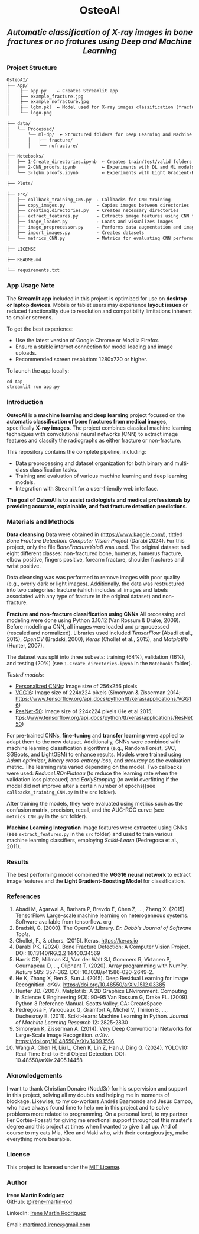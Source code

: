 # <div align="center"> **OsteoAI** </div> 
## <div align="center"> *Automatic classification of X-ray images in bone fractures or no fratures using Deep and Machine Learning* </div> 

### **Project Structure**

``` markdown
OsteoAI/
├── App/
│    ├── app.py    ← Creates Streamlit app
│    ├── example_fracture.jpg
│    ├── example_nofracture.jpg
│    ├── lgbm.pkl  ← Model used for X-ray images classification (fracture vs non-fracture)
│    └── logo.png

├── data/
│   └── Processed/
│       └── ml-dp/  ← Structured folders for Deep Learning and Machine Learning models
│       │   ├── fracture/
│       │   └── nofracture/

├── Notebooks/
│   ├── 1-Create_directories.ipynb  ← Creates train/test/valid folders inside /ml-dp/
│   ├── 2-CNN_proofs.ipynb          ← Experiments with DL and ML models
│   └── 3-lgbm.proofs.ipynb         ← Experiments with Light Gradient-Boosting Model

├── Plots/

├── src/
│   ├── callback_training_CNN.py  ← Callbacks for CNN training
│   ├── copy_images.py            ← Copies images between directories
│   ├── creating.directories.py   ← Creates necessary directories
│   ├── extract_features.py       ← Extracts image features using CNN for ML model training
│   ├── image_loader.py           ← Loads and visualizes images
│   ├── image_preprocessor.py     ← Performs data augmentation and image normalization
│   ├── import_images.py          ← Creates datasets
│   └── metrics_CNN.py            ← Metrics for evaluating CNN performance (accuracy, loss, confusion matrix, AUC-ROC curve)

├── LICENSE

├── README.md

└── requirements.txt
```


### **App Usage Note**

The **Streamlit app** included in this project is optimized for use on **desktop or laptop devices**.
Mobile or tablet users may experience **layout issues** or reduced functionality due to resolution and compatibility limitations inherent to smaller screens.

To get the best experience:
- Use the latest version of Google Chrome or Mozilla Firefox.
- Ensure a stable internet connection for model loading and image uploads.
- Recommended screen resolution: 1280x720 or higher.

To launch the app locally:
``` python
cd App
streamlit run app.py
```


### **Introduction**

**OsteoAI** is a **machine learning and deep learning** project focused on the **automatic classification of bone fractures from medical images**, specifically **X-ray images**. The project combines classical machine learning techniques with convolutional neural networks (CNN) to extract image features and classify the radiographs as either fracture or non-fracture.

This repository contains the complete pipeline, including:
- Data preprocessing and dataset organization for both binary and multi-class classification tasks.
- Training and evaluation of various machine learning and deep learning models.
- Integration with Streamlit for a user-friendly web interface.

**The goal of OsteoAI is to assist radiologists and medical professionals by providing accurate, explainable, and fast fracture detection predictions**.


### **Materials and Methods**

**Data cleansing**
Data were obtained in (https://www.kaggle.com/), tittled *Bone Fracture Detection: Computer Vision Project* (Darabi 2024). For this project, only the file *BoneFractureYolo8* was used. The original dataset had eight different classes: non-fractured bone, humerus, humerus fracture, elbow positive, fingers positive, forearm fracture, shoulder fractures and wrist positive. 

Data cleansing was was performed to remove images with poor quality (e.g., overly dark or light images). Additionally, the data was restructured into two categories: fracture (which includes all images and labels associated with any type of fracture in the original dataset) and non-fracture.

**Fracture and non-fracture classification using CNNs**
All processing and modeling were done using Python 3.10.12 (Van Rossum & Drake, 2009). Before modeling a CNN, all images were loaded and preprocessed (rescaled and normalized). Libraries used included *TensorFlow* (Abadi et al., 2015), *OpenCV* (Bradski, 2000), *Keras* (Chollet et al., 2015), and *Matplotlib* (Hunter, 2007).

The dataset was split into three subsets: training (64%), validation (16%), and testing (20%) (see `1-Create_directories.ipynb` in the `Notebooks` folder).

*Tested models*:
- <u>Personalized CNNs</u>: Image size of 256x256 pixels
- <u>VGG16</u>: Image size of 224x224 pixels (Simonyan & Zisserman 2014; https://www.tensorflow.org/api_docs/python/tf/keras/applications/VGG16)
- <u>ResNet-50</u>: Image size of 224x224 pixels (He et al 2015; ttps://www.tensorflow.org/api_docs/python/tf/keras/applications/ResNet50)


For pre-trained CNNs, **fine-tuning** and **transfer learning** were applied to adapt them to the new dataset. Additionally, CNNs were combined with machine learning classification algorithms (e.g., Random Forest, SVC, SGBoots, and LightGBM) to enhance results.  Models were trained using *Adam optimizer*, *binary cross-entropy loss*, and *accuracy* as the evaluation metric. The learning rate varied depending on the model. Two callbacks were used: *ReduceLROnPlateau* (to reduce the learning rate when the validation loss plateaued) and *EarlyStopping* (to avoid overfitting if the model did not improve after a certain number of epochs)(see `callbacks_training_CNN.py` in the `src` folder).

After training the models, they were evaluated using metrics such as the confusion matrix, precision, recall, and the AUC-ROC curve (see `metrics_CNN.py` in the `src` folder).

**Machine Learning Integration**
Image features were extracted using CNNs (see `extract_features.py` in the `src` folder) and used to train various machine learning classifiers, employing *Scikit-Learn* (Pedregosa et al., 2011).


### **Results**

The best performing model combined the **VGG16 neural network** to extract image features and the **Light Gradient-Boosting Model** for classification.


### **References**

1. Abadi M, Agarwal A, Barham P, Brevdo E, Chen Z, ..., Zheng X. (2015). TensorFlow: Large-scale machine learning on heterogeneous systems. Software available from tensorflow. org
2. Bradski, G. (2000). The OpenCV Library. *Dr. Dobb's Journal of Software Tools*.
3. Chollet, F., & others. (2015). Keras. https://keras.io
4. Darabi PK. (2024). Bone Fracture Detection: A Computer Vision Project. DOI: 10.13140/RG.2.2 14400.34569
5. Harris CR, Millman KJ, Van der Walt SJ, Gommers R, Virtanen P, Cournapeau D, ..., Oliphant T. (2020). Array programming with NumPy. *Nature* 585: 357–362. DOI: 10.1038/s41586-020-2649-2. 
6. He K, Zhang X, Ren S, Sun J. (2015). Deep Residual Learning for Image Recognition. *arXiv*. https://doi.org/10.48550/arXiv.1512.03385
7. Hunter JD. (2007). Matplotlib: A 2D Graphics ENvironment. Computing in Science & Engineering 9(3): 90–95 Van Rossum G, Drake FL. (2009). Python 3 Reference Manual. Scotts Valley, CA: CreateSpace
8. Pedregosa F, Varoquaux G, Gramfort A, Michel V, Thirion B, ..., Duchesnay E. (2011). Scikit-learn: Machine Learning in Python. *Journal of Machine Learning Research* 12:
2825-2830
9. Simonyan K, Zisserman A. (2014). Very Deep Convuntional Networks for Large-Scale Image Recognition. *arXiv*. https://doi.org/10.48550/arXiv.1409.1556
10. Wang A, Chen H, Liu L, Chen K, Lin Z, Han J, Ding G. (2024). YOLOv10: Real-Time End-to-End Object Detection. DOI: 10.48550/arXiv.2405.14458


### **Aknowledgements**

I want to thank Christian Donaire (Nodd3r) for his supervision and support in this project, solving all my doubts and helping me in moments of blockage. Likewise, to my co-workers Andrés Baamonde and Jesús Campo, who have always found time to help me in this project and to solve problems more related to programming. On a personal level, to my partner Fer Cortés-Fossati for giving me emotional support throughout this master's degree and this project at times when I wanted to give it all up. And of course to my cats Mia, Kleo and Maki who, with their contagious joy, make everything more bearable.


### **License**

This project is licensed under the [MIT License](./LICENSE).


### **Author**

**Irene Martín Rodríguez**  
GitHub: [@irene-martin-rod](https://github.com/irene-martin-rod)

LinkedIn: [Irene Martín Rodríguez](www.linkedin.com/in/irenemartin-rodriguez)

Email: martinrod.irene@gmail.com